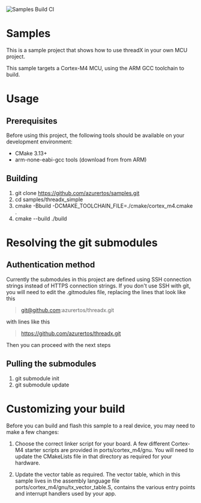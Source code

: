 ![Samples Build CI](https://github.com/azurertos/samples/workflows/Samples%20Build%20CI/badge.svg)

# Samples

This is a sample project that shows how to use threadX in your own MCU project.

This sample targets a Cortex-M4 MCU, using the ARM GCC toolchain to build.

# Usage

## Prerequisites

Before using this project, the following tools should be available on your development
environment:

* CMake 3.13+
* arm-none-eabi-gcc tools (download from from ARM)

## Building

1. git clone https://github.com/azurertos/samples.git
2. cd samples/threadx_simple
3. cmake -Bbuild -DCMAKE_TOOLCHAIN_FILE=./cmake/cortex_m4.cmake .
4. cmake --build ./build

# Resolving the git submodules

## Authentication method

Currently the submodules in this project are defined using SSH connection
strings instead of HTTPS connection strings. If you don't use SSH with git,
you will need to edit the .gitmodules file, replacing the lines that look like this

> git@github.com:azurertos/threadx.git

with lines like this

> https://github.com/azurertos/threadx.git

Then you can proceed with the next steps

## Pulling the submodules

1. git submodule init
2. git submodule update

# Customizing your build

Before you can build and flash this sample to a real device, you may  need to make a few changes:

1. Choose the correct linker script for your board. A few different Cortex-M4 starter scripts are provided in ports/cortex_m4/gnu. You will need to update the CMakeLists file in that directory as required for your hardware.

2. Update the vector table as required. The vector table, which in this sample lives in the assembly language file ports/cortex_m4/gnu/tx_vector_table.S, contains the various entry points and interrupt handlers used by your app.